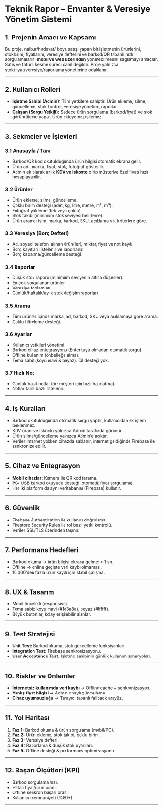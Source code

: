 # Teknik Rapor – Envanter & Veresiye Yönetim Sistemi

## 1. Projenin Amacı ve Kapsamı
Bu proje, nalbur/hırdavat/ boya satışı yapan bir işletmenin ürünlerini, stoklarını, fiyatlarını, veresiye defterini ve barkod/QR tabanlı hızlı sorgulamalarını **mobil ve web üzerinden** yönetebilmesini sağlamayı amaçlar.  
Satış ve fatura kesme süreci dahil değildir. Proje yalnızca stok/fiyat/veresiye/raporlama yönetimine odaklanır.

---

## 2. Kullanıcı Rolleri
- **İşletme Sahibi (Admin):** Tüm yetkilere sahiptir. Ürün ekleme, silme, güncelleme, stok kontrol, veresiye yönetimi, raporlar.  
- **Çalışan (Sorgu Yetkili):** Sadece ürün sorgulama (barkod/fiyat) ve stok görüntüleme yapar. Ürün ekleyemez/silemez.

---

## 3. Sekmeler ve İşlevleri

### 3.1 Anasayfa / Tara
- Barkod/QR kod okutulduğunda ürün bilgisi otomatik ekrana gelir.  
- Ürün adı, marka, fiyat, stok, fotoğraf gösterilir.  
- Admin ek olarak anlık **KDV ve iskonto** girip müşteriye özel fiyatı hızlı hesaplayabilir.

### 3.2 Ürünler
- Ürün ekleme, silme, güncelleme.  
- Çoklu birim desteği (adet, kg, litre, metre, m², m³).  
- Fotoğraf yükleme (tek veya çoklu).  
- Stok takibi (minimum stok seviyesi belirleme).  
- Ürün arama: isim, marka, barkod, SKU, açıklama vb. kriterlere göre.  

### 3.3 Veresiye (Borç Defteri)
- Ad, soyad, telefon, alınan ürün(ler), miktar, fiyat ve not kaydı.  
- Borç kayıtları listelenir ve raporlanır.  
- Borç kapatma/güncelleme desteği.  

### 3.4 Raporlar
- Düşük stok raporu (minimum seviyenin altına düşenler).  
- En çok sorgulanan ürünler.  
- Veresiye toplamları.  
- Günlük/haftalık/aylık stok değişim raporları.

### 3.5 Arama
- Tüm ürünler içinde marka, ad, barkod, SKU veya açıklamaya göre arama.  
- Çoklu filtreleme desteği.

### 3.6 Ayarlar
- Kullanıcı yetkileri yönetimi.  
- Barkod cihaz entegrasyonu (Enter tuşu olmadan otomatik sorgu).  
- Offline kullanım (önbelleğe alma).  
- Tema sabit (koyu mavi & beyaz). Dil desteği yok.  

### 3.7 Hızlı Not
- Günlük basit notlar (ör: müşteri için hızlı hatırlatma).  
- Notlar tarih bazlı listelenir.

---

## 4. İş Kuralları
- Barkod okutulduğunda otomatik sorgu yapılır, kullanıcıdan ek işlem beklenmez.  
- KDV oranı ve iskonto yalnızca Admin tarafında görünür.  
- Ürün silme/güncelleme yalnızca Admin’e açıktır.  
- Veriler internet yokken cihazda saklanır, internet geldiğinde Firebase ile senkronize edilir.  

---

## 5. Cihaz ve Entegrasyon
- **Mobil cihazlar:** Kamera ile QR kod tarama.  
- **PC:** USB barkod okuyucu desteği (otomatik fiyat sorgulama).  
- Her iki platform da aynı veritabanını (Firebase) kullanır.

---

## 6. Güvenlik
- Firebase Authentication ile kullanıcı doğrulama.  
- Firestore Security Rules ile rol bazlı yetki kontrolü.  
- Veriler SSL/TLS üzerinden taşınır.

---

## 7. Performans Hedefleri
- Barkod okuma → ürün bilgisi ekrana gelme: < 1 sn.  
- Offline → online geçişte veri kaybı olmaması.  
- 10.000’den fazla ürün kaydı için stabil çalışma.

---

## 8. UX & Tasarım
- Mobil öncelikli (responsive).  
- Tema sabit: koyu mavi (#1e3a8a), beyaz (#ffffff).  
- Büyük butonlar, kolay erişilebilir alanlar.  

---

## 9. Test Stratejisi
- **Unit Test:** Barkod okuma, stok güncelleme fonksiyonları.  
- **Integration Test:** Firebase senkronizasyonu.  
- **User Acceptance Test:** İşletme sahibinin günlük kullanım senaryoları.  

---

## 10. Riskler ve Önlemler
- **İnternetsiz kullanımda veri kaybı** → Offline cache + senkronizasyon.  
- **Yanlış fiyat bilgisi** → Admin onaylı güncelleme.  
- **Cihaz uyumsuzluğu** → Tarayıcı tabanlı fallback arayüz.  

---

## 11. Yol Haritası
1. **Faz 1:** Barkod okuma & ürün sorgulama (mobil/PC).  
2. **Faz 2:** Ürün ekleme, stok takibi, çoklu birim.  
3. **Faz 3:** Veresiye defteri.  
4. **Faz 4:** Raporlama & düşük stok uyarıları.  
5. **Faz 5:** Offline desteği & performans optimizasyonu.  

---

## 12. Başarı Ölçütleri (KPI)
- Barkod sorgulama hızı.  
- Hatalı fiyat/ürün oranı.  
- Offline senkron başarı oranı.  
- Kullanıcı memnuniyeti (%80+).  

---

